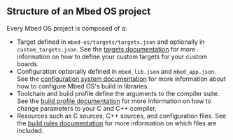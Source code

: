 ## Structure of an Mbed OS project

Every Mbed OS project is composed of a:

 * Target defined in `mbed-os/targets/targets.json` and optionally in `custom_targets.json`. See the [targets documentation](/docs/development/tools/mbed-targets.html) for more information on how to define your custom targets for your custom boards.
 * Configuration optionally defined in `mbed_lib.json` and `mbed_app.json`. See the [configuration system documentation](/docs/development/reference/configuration/configuration.html) for more information about how to configure Mbed OS's build in libraries.
 * Toolchain and build profile define the arguments to the compiler suite. See the [build profile documentation](/docs/development/tools/CLI/build-profiles.html) for more information on how to change parameters to your C and C++ compiler.
 * Resources such as C sources, C++ sources, and configuration files. See the [build rules documentation](/docs/development/tools/build-rules.html) for more information on which files are included.
